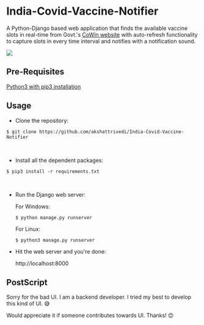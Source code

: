 # India-Covid-Vaccine-Notifier

A Python-Django based web application that finds the available vaccine slots in real-time from Govt.'s [CoWin website](https://www.cowin.gov.in/home) with auto-refresh functionality to capture slots in every time interval and notifies with a notification sound.

![](stuff/appDemo.gif)

## Pre-Requisites
[Python3 with pip3 installation](https://www.python.org/downloads/)

## Usage
* Clone the repository:
```
$ git clone https://github.com/akshattrivedi/India-Covid-Vaccine-Notifier
```

<br>

* Install all the dependent packages:
```
$ pip3 install -r requirements.txt
```

<br>

* Run the Django web server:
    
    For Windows:
    ```
    $ python manage.py runserver
    ```

    For Linux:
    ```
    $ python3 manage.py runserver
    ```

* Hit the web server and you're done:

    http://localhost:8000


## PostScript
Sorry for the bad UI. I am a backend developer. I tried my best to develop this kind of UI. :sweat_smile:

Would appreciate it if someone contributes towards UI. Thanks! :blush:

